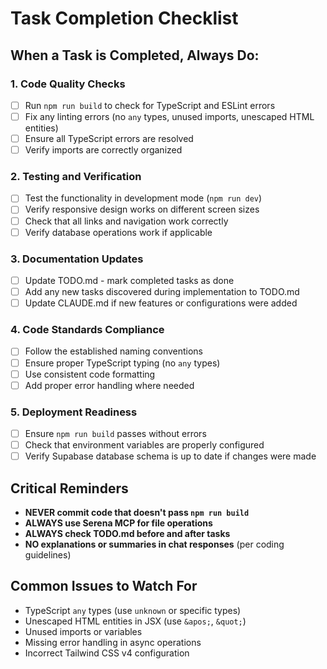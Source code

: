 # Task Completion Checklist

## When a Task is Completed, Always Do:

### 1. Code Quality Checks
- [ ] Run `npm run build` to check for TypeScript and ESLint errors
- [ ] Fix any linting errors (no `any` types, unused imports, unescaped HTML entities)
- [ ] Ensure all TypeScript errors are resolved
- [ ] Verify imports are correctly organized

### 2. Testing and Verification
- [ ] Test the functionality in development mode (`npm run dev`)
- [ ] Verify responsive design works on different screen sizes
- [ ] Check that all links and navigation work correctly
- [ ] Verify database operations work if applicable

### 3. Documentation Updates
- [ ] Update TODO.md - mark completed tasks as done
- [ ] Add any new tasks discovered during implementation to TODO.md
- [ ] Update CLAUDE.md if new features or configurations were added

### 4. Code Standards Compliance
- [ ] Follow the established naming conventions
- [ ] Ensure proper TypeScript typing (no `any` types)
- [ ] Use consistent code formatting
- [ ] Add proper error handling where needed

### 5. Deployment Readiness
- [ ] Ensure `npm run build` passes without errors
- [ ] Check that environment variables are properly configured
- [ ] Verify Supabase database schema is up to date if changes were made

## Critical Reminders
- **NEVER commit code that doesn't pass `npm run build`**
- **ALWAYS use Serena MCP for file operations**
- **ALWAYS check TODO.md before and after tasks**
- **NO explanations or summaries in chat responses** (per coding guidelines)

## Common Issues to Watch For
- TypeScript `any` types (use `unknown` or specific types)
- Unescaped HTML entities in JSX (use `&apos;`, `&quot;`)
- Unused imports or variables
- Missing error handling in async operations
- Incorrect Tailwind CSS v4 configuration